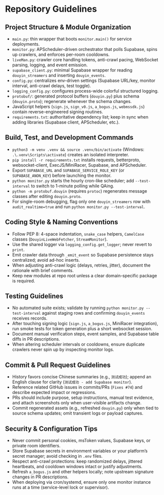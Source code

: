 # Repository Guidelines

## Project Structure & Module Organization
- `main.py`: thin wrapper that boots `monitor.main()` for service deployments.
- `monitor.py`: APScheduler-driven orchestrator that polls Supabase, spins up crawlers, and enforces per-room cooldowns.
- `liveMan.py`: crawler core handling tokens, anti-crawl pacing, WebSocket parsing, logging, and event emission.
- `supabase_client.py`: minimal Supabase wrapper for reading `douyin_streamers` and inserting `douyin_events`.
- `config.py`: centralizes env-driven settings (Supabase URL/key, monitor interval, anti-crawl delays, test toggle).
- `logging_config.py`: configures process-wide colorful structured logging.
- `protobuf/`: generated protocol buffers (`douyin.py`) plus schema (`douyin.proto`); regenerate whenever the schema changes.
- JavaScript helpers (`sign.js`, `sign_v0.js`, `a_bogus.js`, `webmssdk.js`) contain reverse-engineered signing routines.
- `requirements.txt`: authoritative dependency list; keep in sync when adding libraries (Supabase client, APScheduler, etc.).

## Build, Test, and Development Commands
- `python3 -m venv .venv && source .venv/bin/activate` (Windows: `.\.venv\Scripts\activate`) creates an isolated interpreter.
- `pip install -r requirements.txt` installs requests, betterproto, websocket-client, ExecJS/MiniRacer, Supabase, and APScheduler.
- Export `SUPABASE_URL` and `SUPABASE_SERVICE_ROLE_KEY` (or `SUPABASE_ANON_KEY`) before launching the monitor.
- `python monitor.py` starts the hourly cron-like scheduler; add `--test-interval` to switch to 1-minute polling while QAing.
- `python -m protobuf.douyin` (requires `protoc`) regenerates message classes after editing `douyin.proto`.
- For single-room debugging, flag only one `douyin_streamers` row with `audit_realtime=true` and run `python monitor.py --test-interval`.

## Coding Style & Naming Conventions
- Follow PEP 8: 4-space indentation, `snake_case` helpers, `CamelCase` classes (`DouyinLiveWebFetcher`, `StreamMonitor`).
- Use the shared logger via `logging_config.get_logger`; never revert to `print`.
- Emit crawler data through `_emit_event` so Supabase persistence stays centralized; avoid ad-hoc inserts.
- When adjusting anti-crawl logic (delays, retries, jitter), document the rationale with brief comments.
- Keep new modules at repo root unless a clear domain-specific package is required.

## Testing Guidelines
- No automated suite exists; validate by running `python monitor.py --test-interval` against staging rows and confirming `douyin_events` receives records.
- After touching signing logic (`sign.js`, `a_bogus.js`, MiniRacer integration), run smoke tests for token generation plus a short websocket session.
- Document manual verification steps, event samples, and Supabase table diffs in PR descriptions.
- When altering scheduler intervals or cooldowns, ensure duplicate crawlers never spin up by inspecting monitor logs.

## Commit & Pull Request Guidelines
- History favors concise Chinese summaries (e.g., `测试成功`); append an English clause for clarity (`测试成功 - add Supabase monitor`).
- Reference related GitHub issues in commits/PRs (`Fixes #74`) and describe expected impact or regressions.
- PRs should include purpose, setup instructions, manual test evidence, and attach screenshots only when user-visible artifacts change.
- Commit regenerated assets (e.g., refreshed `douyin.py`) only when tied to source schema updates; omit transient logs or payload captures.

## Security & Configuration Tips
- Never commit personal cookies, msToken values, Supabase keys, or private room identifiers.
- Store Supabase secrets in environment variables or your platform’s secret manager; avoid checking in `.env` files.
- Respect anti-crawl protections: keep randomized delays, jittered heartbeats, and cooldown windows intact or justify adjustments.
- Refresh `a_bogus.js` and other helpers locally; note upstream signature changes in PR descriptions.
- When deploying via cron/systemd, ensure only one monitor instance runs at a time (service-level lock or supervisor).
